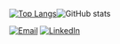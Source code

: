 [![Top Langs](https://github-readme-stats.vercel.app/api/top-langs/?username=GuiLLacerda&layout=compact)](https://github.com/GuiLLacerda/github-readme-stats)![GitHub stats](https://github-readme-stats.vercel.app/api?username=GuiLLacerda&show_icons=true&theme=transparent)

[![Email](https://img.shields.io/badge/Gmail-D14836?style=for-the-badge&logo=gmail&logoColor=white)](https://mail.google.com/mail/u/0/#inbox?compose=DmwnWrRnZFKqgmqvVPvJrCCsDlqQZTMbcRcwPfDPpsQKSjbJjCzhgsBwMzwRzzwwdghVvLzbnnsG) [![LinkedIn](https://img.shields.io/badge/LinkedIn-0077B5?style=for-the-badge&logo=linkedin&logoColor=white)](https://www.linkedin.com/in/guilherme-lima-ba526a21a/)

